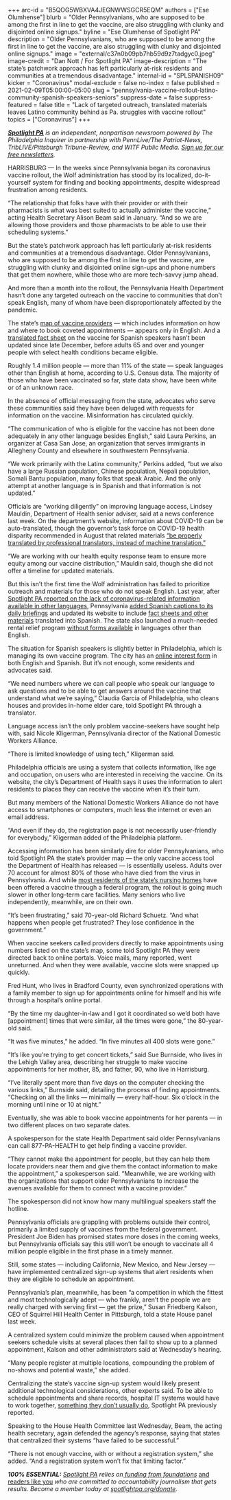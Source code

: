 +++
arc-id = "B5QOG5WBXVA4JEGNWWSGCR5EQM"
authors = ["Ese Olumhense"]
blurb = "Older Pennsylvanians, who are supposed to be among the first in line to get the vaccine, are also struggling with clunky and disjointed online signups."
byline = "Ese Olumhense of Spotlight PA"
description = "Older Pennsylvanians, who are supposed to be among the first in line to get the vaccine, are also struggling with clunky and disjointed online signups."
image = "external/c37n0b09pb7hb59d9z7tadgyc0.jpeg"
image-credit = "Dan Nott / For Spotlight PA"
image-description = "The state’s patchwork approach has left particularly at-risk residents and communities at a tremendous disadvantage."
internal-id = "SPLSPANISH09"
kicker = "Coronavirus"
modal-exclude = false
no-index = false
published = 2021-02-09T05:00:00-05:00
slug = "pennsylvania-vaccine-rollout-latino-community-spanish-speakers-seniors"
suppress-date = false
suppress-featured = false
title = "Lack of targeted outreach, translated materials leaves Latino community behind as Pa. struggles with vaccine rollout"
topics = ["Coronavirus"]
+++

<a href="https://www.spotlightpa.org/"><i><b>Spotlight PA</b></i></a><i> is an independent, nonpartisan newsroom powered by The Philadelphia Inquirer in partnership with PennLive/The Patriot-News, TribLIVE/Pittsburgh Tribune-Review, and WITF Public Media. </i><a href="https://www.spotlightpa.org/newsletters"><i>Sign up for our free newsletters</i></a><i>.</i>

HARRISBURG — In the weeks since Pennsylvania began its coronavirus vaccine rollout, the Wolf administration has stood by its localized, do-it-yourself system for finding and booking appointments, despite widespread frustration among residents.

“The relationship that folks have with their provider or with their pharmacists is what was best suited to actually administer the vaccine,” acting Health Secretary Alison Beam said in January. “And so we are allowing those providers and those pharmacists to be able to use their scheduling systems.”

But the state’s patchwork approach has left particularly at-risk residents and communities at a tremendous disadvantage. Older Pennsylvanians, who are supposed to be among the first in line to get the vaccine, are struggling with clunky and disjointed online sign-ups and phone numbers that get them nowhere, while those who are more tech-savvy jump ahead.

And more than a month into the rollout, the Pennsylvania Health Department hasn’t done any targeted outreach on the vaccine to communities that don’t speak English, many of whom have been disproportionately affected by the pandemic.

The state’s <a href="https://web.archive.org/20210906181805/https://www.health.pa.gov/topics/disease/coronavirus/Vaccine/Pages/Distribution.aspx">map of vaccine providers</a> — which includes information on how and where to book coveted appointments — appears only in English. And a <a href="https://www.health.pa.gov/topics/Documents/Diseases%20and%20Conditions/COVID-19%20Vaccine%20Phase%201%20Fact%20Sheet_SP.pdf" target=_blank>translated fact sheet</a> on the vaccine for Spanish speakers hasn’t been updated since late December, before adults 65 and over and younger people with select health conditions became eligible.

Roughly 1.4 million people — more than 11% of the state — speak languages other than English at home, according to U.S. Census data. The majority of those who have been vaccinated so far, state data show, have been white or of an unknown race.

<script src="https://www.spotlightpa.org/embed.js" async></script><div data-spl-embed-version="1" data-spl-src="https://www.spotlightpa.org/embeds/newsletter-covid/"></div>

In the absence of official messaging from the state, advocates who serve these communities said they have been deluged with requests for information on the vaccine. Misinformation has circulated quickly.

“The communication of who is eligible for the vaccine has not been done adequately in any other language besides English,” said Laura Perkins, an organizer at Casa San Jose, an organization that serves immigrants in Allegheny County and elsewhere in southwestern Pennsylvania.

“We work primarily with the Latinx community,” Perkins added, “but we also have a large Russian population, Chinese population, Nepali population, Somali Bantu population, many folks that speak Arabic. And the only attempt at another language is in Spanish and that information is not updated.”

Officials are “working diligently” on improving language access, Lindsey Mauldin, Department of Health senior adviser, said at a news conference last week. On the department’s website, information about COVID-19 can be auto-translated, though the governor’s task force on COVID-19 health disparity recommended in August that related materials <a href="https://web.archive.org/web/20230117125718/https://www.governor.pa.gov/wp-content/uploads/2020/08/20200813-COVID-19-Health-Disparity-Report.pdf">“be properly translated by professional translators, instead of machine translation.”</a>

“We are working with our health equity response team to ensure more equity among our vaccine distribution,” Mauldin said, though she did not offer a timeline for updated materials.

But this isn’t the first time the Wolf administration has failed to prioritize outreach and materials for those who do not speak English. Last year, after <a href="https://www.spotlightpa.org/news/2020/03/pennsylvania-pa-coronavirus-tom-wolf-briefings-spanish-translation/">Spotlight PA reported on the lack of coronavirus-related information available in other languages</a>, Pennsylvania <a href="https://www.spotlightpa.org/news/2020/03/pennsylvania-coronavirus-spanish-captions-daily-briefings/">added Spanish captions to its daily briefings</a> and updated its website to include <a href="https://web.archive.org/20210901020346/https://www.health.pa.gov/topics/disease/coronavirus/Pages/Translated.aspx">fact sheets and other materials</a> translated into Spanish. The state also launched a much-needed rental relief program <a href="https://www.spotlightpa.org/news/2020/07/rental-assistance-pennsylvania-coronavirus-spanish-applications/">without forms available</a> in languages other than English.

The situation for Spanish speakers is slightly better in Philadelphia, which is managing its own vaccine program. The city has an <a href="https://covid-vaccine-interest.phila.gov/">online interest form</a> in both English and Spanish. But it’s not enough, some residents and advocates said.

“We need numbers where we can call people who speak our language to ask questions and to be able to get answers around the vaccine that understand what we’re saying,” Claudia Garcia of Philadelphia, who cleans houses and provides in-home elder care, told Spotlight PA through a translator.

Language access isn’t the only problem vaccine-seekers have sought help with, said Nicole Kligerman, Pennsylvania director of the National Domestic Workers Alliance.

“There is limited knowledge of using tech,” Kligerman said.

Philadelphia officials are using a system that collects information, like age and occupation, on users who are interested in receiving the vaccine. On its website, the city’s Department of Health says it uses the information to alert residents to places they can receive the vaccine when it’s their turn.

But many members of the National Domestic Workers Alliance do not have access to smartphones or computers, much less the internet or even an email address.

“And even if they do, the registration page is not necessarily user-friendly for everybody,” Kligerman added of the Philadelphia platform.

Accessing information has been similarly dire for older Pennsylvanians, who told Spotlight PA the state’s provider map — the only vaccine access tool the Department of Health has released — is essentially useless. Adults over 70 account for almost 80% of those who have died from the virus in Pennsylvania. And while <a href="https://www.spotlightpa.org/news/2021/01/pennsylvania-coronavirus-vaccine-long-term-care-facilities-seniors/">most residents of the state’s nursing homes</a> have been offered a vaccine through a federal program, the rollout is going much slower in other long-term care facilities. Many seniors who live independently, meanwhile, are on their own.

“It’s been frustrating,” said 70-year-old Richard Schuetz. “And what happens when people get frustrated? They lose confidence in the government.”

When vaccine seekers called providers directly to make appointments using numbers listed on the state’s map, some told Spotlight PA they were directed back to online portals. Voice mails, many reported, went unreturned. And when they were available, vaccine slots were snapped up quickly.

Fred Hunt, who lives in Bradford County, even synchronized operations with a family member to sign up for appointments online for himself and his wife through a hospital’s online portal.

“By the time my daughter-in-law and I got it coordinated so we’d both have [appointment] times that were similar, all the times were gone,” the 80-year-old said.

“It was five minutes,” he added. “In five minutes all 400 slots were gone.”

“It’s like you’re trying to get concert tickets,” said Sue Burnside, who lives in the Lehigh Valley area, describing her struggle to make vaccine appointments for her mother, 85, and father, 90, who live in Harrisburg.

“I’ve literally spent more than five days on the computer checking the various links,” Burnside said, detailing the process of finding appointments. “Checking on all the links — minimally — every half-hour. Six o’clock in the morning until nine or 10 at night.”

Eventually, she was able to book vaccine appointments for her parents — in two different places on two separate dates.

A spokesperson for the state Health Department said older Pennsylvanians can call 877-PA-HEALTH to get help finding a vaccine provider.

“They cannot make the appointment for people, but they can help them locate providers near them and give them the contact information to make the appointment,” a spokesperson said. “Meanwhile, we are working with the organizations that support older Pennsylvanians to increase the avenues available for them to connect with a vaccine provider.”

The spokesperson did not know how many multilingual speakers staff the hotline.

Pennsylvania officials are grappling with problems outside their control, primarily a limited supply of vaccines from the federal government. President Joe Biden has promised states more doses in the coming weeks, but Pennsylvania officials say this still won’t be enough to vaccinate all 4 million people eligible in the first phase in a timely manner.

<script src="https://www.spotlightpa.org/embed.js" async></script><div data-spl-embed-version="1" data-spl-src="https://www.spotlightpa.org/embeds/donate/?teaser_text=Spotlight%20PA%20provides%20essential%2C%20public-service%20journalism%20thanks%20to%20readers%20like%20you.%20Help%20us%20continue%20that%20work."></div>


Still, some states — including California, New Mexico, and New Jersey — have implemented centralized sign-up systems that alert residents when they are eligible to schedule an appointment.

Pennsylvania’s plan, meanwhile, has been “a competition in which the fittest and most technologically adept — who frankly, aren’t the people we are really charged with serving first — get the prize,” Susan Friedberg Kalson, CEO of Squirrel Hill Health Center in Pittsburgh, told a state House panel last week.

A centralized system could minimize the problem caused when appointment seekers schedule visits at several places then fail to show up to a planned appointment, Kalson and other administrators said at Wednesday’s hearing.

“Many people register at multiple locations, compounding the problem of no-shows and potential waste,” she added.

Centralizing the state’s vaccine sign-up system would likely present additional technological considerations, other experts said. To be able to schedule appointments and share records, hospital IT systems would have to work together, <a href="https://www.spotlightpa.org/news/2021/01/pa-covid-vaccine-availability-frustration-statewide-signup-explainer/">something they don’t usually do</a>, Spotlight PA previously reported.

Speaking to the House Health Committee last Wednesday, Beam, the acting health secretary, again defended the agency’s response, saying that states that centralized their systems “have failed to be successful.”

“There is not enough vaccine, with or without a registration system,” she added. “And a registration system won’t fix that limiting factor.”

<i><b>100% ESSENTIAL:</b></i><i> </i><a href="https://www.spotlightpa.org/"><i>Spotlight PA</i></a><i> relies on</i><a href="https://www.spotlightpa.org/support"><i> funding from foundations</i></a><i> </i><a href="https://www.spotlightpa.org/support">and readers like you</a><i> who are committed to accountability journalism that gets results. Become a member today at </i><a href="/donate?campaign=701Dn000000YgovIAC"><i>spotlightpa.org/donate</i></a><i>.</i>
